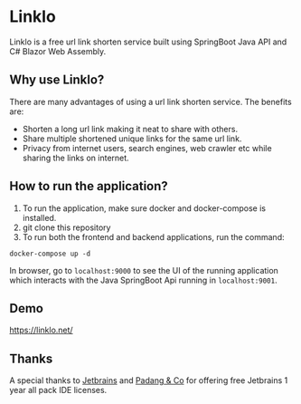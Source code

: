 # Linklo

Linklo is a free url link shorten service built using SpringBoot Java API and C# Blazor Web Assembly.

## Why use Linklo?

There are many advantages of using a url link shorten service. The benefits are:
* Shorten a long url link making it neat to share with others.
* Share multiple shortened unique links for the same url link.
* Privacy from internet users, search engines, web crawler etc while sharing the links on internet.

## How to run the application?
1. To run the application, make sure docker and docker-compose is installed.
2. git clone this repository
3. To run both the frontend and backend applications, run the command: 
```
docker-compose up -d
```

In browser, go to `localhost:9000` to see the UI of the running application which interacts with the Java SpringBoot Api running in `localhost:9001`.

## Demo
https://linklo.net/

## Thanks
A special thanks to [Jetbrains](https://www.jetbrains.com/) and [Padang & Co](https://www.padang.co/) for offering free Jetbrains 1 year all pack IDE licenses.





